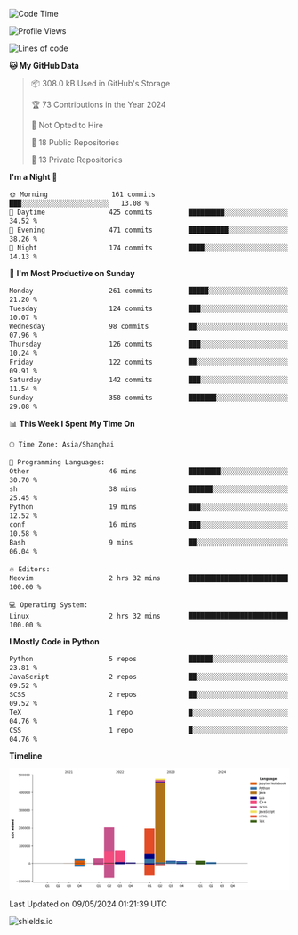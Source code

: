 <!--START_SECTION:waka-->
![Code Time](http://img.shields.io/badge/Code%20Time-420%20hrs%2032%20mins-blue)

![Profile Views](http://img.shields.io/badge/Profile%20Views-0-blue)

![Lines of code](https://img.shields.io/badge/From%20Hello%20World%20I%27ve%20Written-1.1%20million%20lines%20of%20code-blue)

**🐱 My GitHub Data** 

> 📦 308.0 kB Used in GitHub's Storage 
 > 
> 🏆 73 Contributions in the Year 2024
 > 
> 🚫 Not Opted to Hire
 > 
> 📜 18 Public Repositories 
 > 
> 🔑 13 Private Repositories 
 > 
**I'm a Night 🦉** 

```text
🌞 Morning                161 commits         ███░░░░░░░░░░░░░░░░░░░░░░   13.08 % 
🌆 Daytime                425 commits         █████████░░░░░░░░░░░░░░░░   34.52 % 
🌃 Evening                471 commits         ██████████░░░░░░░░░░░░░░░   38.26 % 
🌙 Night                  174 commits         ████░░░░░░░░░░░░░░░░░░░░░   14.13 % 
```
📅 **I'm Most Productive on Sunday** 

```text
Monday                   261 commits         █████░░░░░░░░░░░░░░░░░░░░   21.20 % 
Tuesday                  124 commits         ███░░░░░░░░░░░░░░░░░░░░░░   10.07 % 
Wednesday                98 commits          ██░░░░░░░░░░░░░░░░░░░░░░░   07.96 % 
Thursday                 126 commits         ███░░░░░░░░░░░░░░░░░░░░░░   10.24 % 
Friday                   122 commits         ██░░░░░░░░░░░░░░░░░░░░░░░   09.91 % 
Saturday                 142 commits         ███░░░░░░░░░░░░░░░░░░░░░░   11.54 % 
Sunday                   358 commits         ███████░░░░░░░░░░░░░░░░░░   29.08 % 
```


📊 **This Week I Spent My Time On** 

```text
🕑︎ Time Zone: Asia/Shanghai

💬 Programming Languages: 
Other                    46 mins             ████████░░░░░░░░░░░░░░░░░   30.70 % 
sh                       38 mins             ██████░░░░░░░░░░░░░░░░░░░   25.45 % 
Python                   19 mins             ███░░░░░░░░░░░░░░░░░░░░░░   12.52 % 
conf                     16 mins             ███░░░░░░░░░░░░░░░░░░░░░░   10.58 % 
Bash                     9 mins              ██░░░░░░░░░░░░░░░░░░░░░░░   06.04 % 

🔥 Editors: 
Neovim                   2 hrs 32 mins       █████████████████████████   100.00 % 

💻 Operating System: 
Linux                    2 hrs 32 mins       █████████████████████████   100.00 % 
```

**I Mostly Code in Python** 

```text
Python                   5 repos             ██████░░░░░░░░░░░░░░░░░░░   23.81 % 
JavaScript               2 repos             ██░░░░░░░░░░░░░░░░░░░░░░░   09.52 % 
SCSS                     2 repos             ██░░░░░░░░░░░░░░░░░░░░░░░   09.52 % 
TeX                      1 repo              █░░░░░░░░░░░░░░░░░░░░░░░░   04.76 % 
CSS                      1 repo              █░░░░░░░░░░░░░░░░░░░░░░░░   04.76 % 
```



**Timeline**

![Lines of Code chart](https://raw.githubusercontent.com/kopp4/kopp4/main/assets/bar_graph.png)


 Last Updated on 09/05/2024 01:21:39 UTC
<!--END_SECTION:waka-->
![shields.io](https://img.shields.io/github/commit-activity/w/kopp4/kopp4?color=g&label=abusing%20bot&style=flat-square)
